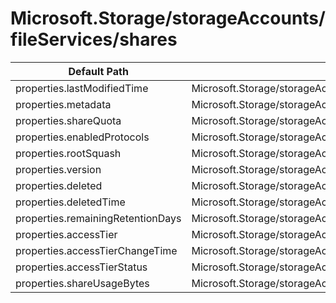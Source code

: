 # Microsoft.Storage/storageAccounts/fileServices/shares

| Default Path | Alias |
|---|---|
| properties.lastModifiedTime | Microsoft.Storage/storageAccounts/fileServices/shares/lastModifiedTime |
| properties.metadata | Microsoft.Storage/storageAccounts/fileServices/shares/metadata |
| properties.shareQuota | Microsoft.Storage/storageAccounts/fileServices/shares/shareQuota |
| properties.enabledProtocols | Microsoft.Storage/storageAccounts/fileServices/shares/enabledProtocols |
| properties.rootSquash | Microsoft.Storage/storageAccounts/fileServices/shares/rootSquash |
| properties.version | Microsoft.Storage/storageAccounts/fileServices/shares/version |
| properties.deleted | Microsoft.Storage/storageAccounts/fileServices/shares/deleted |
| properties.deletedTime | Microsoft.Storage/storageAccounts/fileServices/shares/deletedTime |
| properties.remainingRetentionDays | Microsoft.Storage/storageAccounts/fileServices/shares/remainingRetentionDays |
| properties.accessTier | Microsoft.Storage/storageAccounts/fileServices/shares/accessTier |
| properties.accessTierChangeTime | Microsoft.Storage/storageAccounts/fileServices/shares/accessTierChangeTime |
| properties.accessTierStatus | Microsoft.Storage/storageAccounts/fileServices/shares/accessTierStatus |
| properties.shareUsageBytes | Microsoft.Storage/storageAccounts/fileServices/shares/shareUsageBytes |

